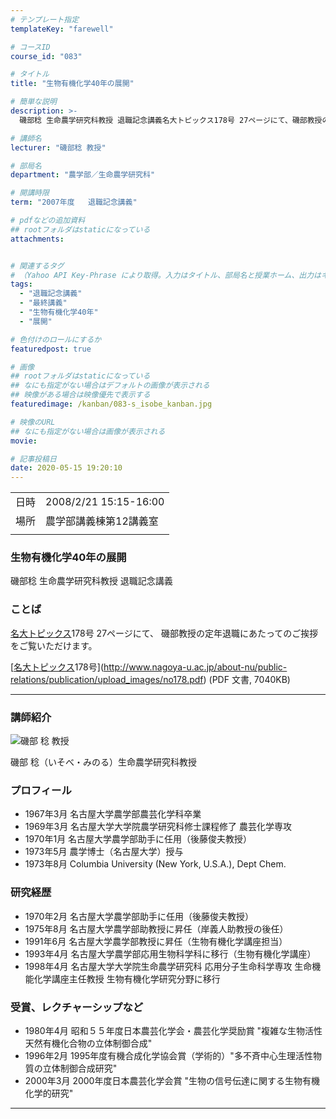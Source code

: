 ```yaml
---
# テンプレート指定
templateKey: "farewell"

# コースID
course_id: "083"

# タイトル
title: "生物有機化学40年の展開"

# 簡単な説明
description: >-
  磯部稔 生命農学研究科教授 退職記念講義名大トピックス178号 27ページにて、磯部教授の定年退職にあたってのご挨拶をご覧いただけます。[名大トピックス178号](http://www.nagoya-u.ac.jp/about-nu/public-relations/publication/upload_images/no178.pdf) (PDF 文書, 7040KB) ....

# 講師名
lecturer: "磯部稔 教授"

# 部局名
department: "農学部／生命農学研究科"

# 開講時限
term: "2007年度	退職記念講義"

# pdfなどの追加資料
## rootフォルダはstaticになっている
attachments:


# 関連するタグ
# （Yahoo API Key-Phrase により取得。入力はタイトル、部局名と授業ホーム、出力はキーフレーズ（tags））
tags:
  - "退職記念講義"
  - "最終講義"
  - "生物有機化学40年"
  - "展開"

# 色付けのロールにするか
featuredpost: true

# 画像
## rootフォルダはstaticになっている
## なにも指定がない場合はデフォルトの画像が表示される
## 映像がある場合は映像優先で表示する
featuredimage: /kanban/083-s_isobe_kanban.jpg

# 映像のURL
## なにも指定がない場合は画像が表示される
movie: 

# 記事投稿日
date: 2020-05-15 19:20:10
---
```


|   |   |
|---|---|
| 日時 | 2008/2/21  15:15-16:00 |
| 場所 | 農学部講義棟第12講義室 |
|   |   |


### 生物有機化学40年の展開

磯部稔 生命農学研究科教授 退職記念講義

### ことば

[名大トピックス](http://www.nagoya-u.ac.jp/about-nu/public-relations/publication/topics-archive.html)178号 27ページにて、
磯部教授の定年退職にあたってのご挨拶をご覧いただけます。

[[名大トピックス](http://www.nagoya-u.ac.jp/about-nu/public-relations/publication/topics-archive.html)178号](http://www.nagoya-u.ac.jp/about-nu/public-relations/publication/upload_images/no178.pdf) (PDF 文書, 7040KB)


----
### 講師紹介


![磯部 稔 教授](https://ocw.nagoya-u.jp/files/83/s_isobe.jpg) 


磯部 稔（いそべ・みのる）生命農学研究科教授

### プロフィール

* 1967年3月 名古屋大学農学部農芸化学科卒業
* 1969年3月 名古屋大学大学院農学研究科修士課程修了 農芸化学専攻
* 1970年1月 名古屋大学農学部助手に任用（後藤俊夫教授）
* 1973年5月 農学博士（名古屋大学）授与
* 1973年8月 Columbia University (New York, U.S.A.), Dept Chem.

### 研究経歴

* 1970年2月 名古屋大学農学部助手に任用（後藤俊夫教授）
* 1975年8月 名古屋大学農学部助教授に昇任（岸義人助教授の後任）
* 1991年6月 名古屋大学農学部教授に昇任（生物有機化学講座担当）
* 1993年4月 名古屋大学農学部応用生物科学科に移行（生物有機化学講座）
* 1998年4月 名古屋大学大学院生命農学研究科 応用分子生命科学専攻 生命機能化学講座主任教授 生物有機化学研究分野に移行

### 受賞、レクチャーシップなど

* 1980年4月 昭和５５年度日本農芸化学会・農芸化学奨励賞 "複雑な生物活性天然有機化合物の立体制御合成"
* 1996年2月 1995年度有機合成化学協会賞（学術的）"多不斉中心生理活性物質の立体制御合成研究"
* 2000年3月 2000年度日本農芸化学会賞 "生物の信号伝達に関する生物有機化学的研究"






-----